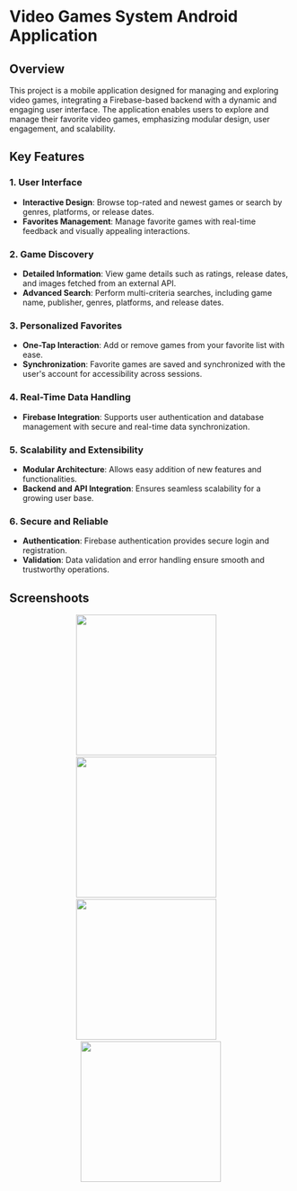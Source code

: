 # Video Games System Android Application 

## **Overview**
This project is a mobile application designed for managing and exploring video games, integrating a Firebase-based backend with a dynamic and engaging user interface. The application enables users to explore and manage their favorite video games, emphasizing modular design, user engagement, and scalability.

## Key Features

### 1. User Interface
- **Interactive Design**: Browse top-rated and newest games or search by genres, platforms, or release dates.
- **Favorites Management**: Manage favorite games with real-time feedback and visually appealing interactions.

### 2. Game Discovery
- **Detailed Information**: View game details such as ratings, release dates, and images fetched from an external API.
- **Advanced Search**: Perform multi-criteria searches, including game name, publisher, genres, platforms, and release dates.

### 3. Personalized Favorites
- **One-Tap Interaction**: Add or remove games from your favorite list with ease.
- **Synchronization**: Favorite games are saved and synchronized with the user's account for accessibility across sessions.

### 4. Real-Time Data Handling
- **Firebase Integration**: Supports user authentication and database management with secure and real-time data synchronization.

### 5. Scalability and Extensibility
- **Modular Architecture**: Allows easy addition of new features and functionalities.
- **Backend and API Integration**: Ensures seamless scalability for a growing user base.

### 6. Secure and Reliable
- **Authentication**: Firebase authentication provides secure login and registration.
- **Validation**: Data validation and error handling ensure smooth and trustworthy operations.

## **Screenshoots**

<div align="center">
   <img src="https://github.com/user-attachments/assets/416f5759-5a2a-48cb-8aa7-97951091c070" width="250" />
     &nbsp;&nbsp;&nbsp;
   <img src="https://github.com/user-attachments/assets/8320152d-c1ef-4019-8df9-c763e5c6a64d" width="250" />
     &nbsp;&nbsp;&nbsp;
   <img src="https://github.com/user-attachments/assets/03653510-10ed-4ff8-9472-829bae0c916a"width="250" />
     &nbsp;&nbsp;&nbsp;
  <img src="https://github.com/user-attachments/assets/cc0038b8-f1ee-4331-9592-37034f8f46bb" width="250" />
